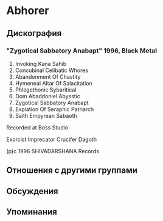 # Abhorer



## Дискография

### "Zygotical Sabbatory Anabapt" 1996, Black Metal

1. Invoking Kana Sahib
2. Concubinal Celibatic Whores
3. Abandonment Of Chastity
4. Hymeneal Altar Of Salacitation
5. Phlegethonic Sybaritical
6. Dom Abaddoniel Abysstic
7. Zygotical Sabbatory Anabapt
8. Expiation Of Seraphic Patriarch
9. Saith Empyrean Sabaoth

Recorded at Boss Studio

Exorcist
Imprecator
Crucifer
Dagoth

(p)c 1996 SHIVADARSHANA Records


## Отношения с другими группами


## Обсуждения


## Упоминания

